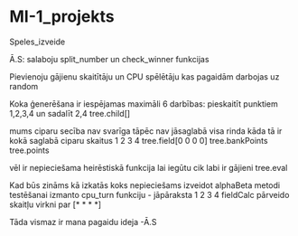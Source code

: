 # MI-1_projekts
 Speles_izveide

 Ā.S:
 salaboju split_number un check_winner funkcijas

 Pievienoju gājienu skaitītāju un CPU spēlētāju kas pagaidām darbojas uz random

Koka ģenerēšana
ir iespējamas maximāli 6 darbības: pieskaitīt punktiem 1,2,3,4 un sadalīt 2,4
tree.child[]

mums ciparu secība nav svarīga tāpēc nav jāsaglabā visa rinda kāda tā ir
kokā saglabā ciparu skaitus
           1 2 3 4
tree.field[0 0 0 0]
tree.bankPoints
tree.points

vēl ir nepieciešama heirēstiskā funkcija lai iegūtu cik labi ir gājieni
tree.eval

Kad būs zināms kā izkatās koks nepieciešams izveidot alphaBeta metodi
testēšanai izmanto cpu_turn funkciju - jāpāraksta
                                       1 2 3 4
fieldCalc pārveido skaitļu virkni par [* * * *]

Tāda vismaz ir mana pagaidu ideja -Ā.S
